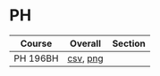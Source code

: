 # PH

| Course | Overall | Section |
| ------ | ------- | ------- |
| PH 196BH | [csv](https://github.com/UCSD-Historical-Enrollment-Data//Users/ryanbatubara/Desktop/2024Spring/blob/main/overall/PH%20196BH.csv), [png](https://raw.githubusercontent.com/UCSD-Historical-Enrollment-Data//Users/ryanbatubara/Desktop/2024Spring/main/plot_overall/PH%20196BH.png) |  |
